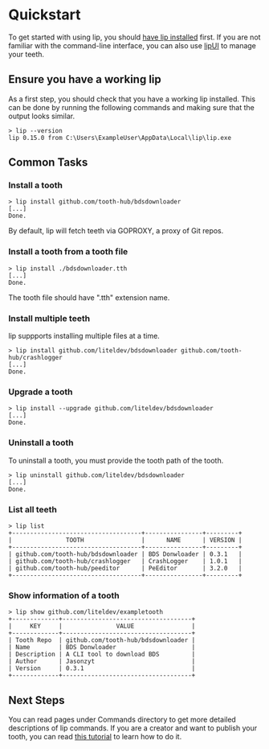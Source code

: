 # Quickstart

To get started with using lip, you should [have lip installed](installation.md) first. If you are not familiar with the command-line interface, you can also use [lipUI](lipui_quickstart.md) to manage your teeth.

## Ensure you have a working lip

As a first step, you should check that you have a working lip installed. This can be done by running the following commands and making sure that the output looks similar.

```shell
> lip --version
lip 0.15.0 from C:\Users\ExampleUser\AppData\Local\lip\lip.exe
```

## Common Tasks

### Install a tooth

```shell
> lip install github.com/tooth-hub/bdsdownloader
[...]
Done.
```

By default, lip will fetch teeth via GOPROXY, a proxy of Git repos.

### Install a tooth from a tooth file

```shell
> lip install ./bdsdownloader.tth
[...]
Done.
```

The tooth file should have ".tth" extension name.

### Install multiple teeth

lip suppports installing multiple files at a time.

```shell
> lip install github.com/liteldev/bdsdownloader github.com/tooth-hub/crashlogger
[...]
Done.
```

### Upgrade a tooth

```shell
> lip install --upgrade github.com/liteldev/bdsdownloader
[...]
Done.
```

### Uninstall a tooth

To uninstall a tooth, you must provide the tooth path of the tooth.

```shell
> lip uninstall github.com/liteldev/bdsdownloader
[...]
Done.
```

### List all teeth

```shell
> lip list
+------------------------------------+----------------+---------+
|               TOOTH                |      NAME      | VERSION |
+------------------------------------+----------------+---------+
| github.com/tooth-hub/bdsdownloader | BDS Donwloader | 0.3.1   |
| github.com/tooth-hub/crashlogger   | CrashLogger    | 1.0.1   |
| github.com/tooth-hub/peeditor      | PeEditor       | 3.2.0   |
+------------------------------------+----------------+---------+
```

### Show information of a tooth

```shell
> lip show github.com/liteldev/exampletooth
+-------------+------------------------------------+
|     KEY     |               VALUE                |
+-------------+------------------------------------+
| Tooth Repo  | github.com/tooth-hub/bdsdownloader |
| Name        | BDS Donwloader                     |
| Description | A CLI tool to download BDS         |
| Author      | Jasonzyt                           |
| Version     | 0.3.1                              |
+-------------+------------------------------------+
```

## Next Steps

You can read pages under Commands directory to get more detailed descriptions of lip commands. If you are a creator and want to publish your tooth, you can read [this tutorial](tutorials/create_a_lip_tooth.md) to learn how to do it.
